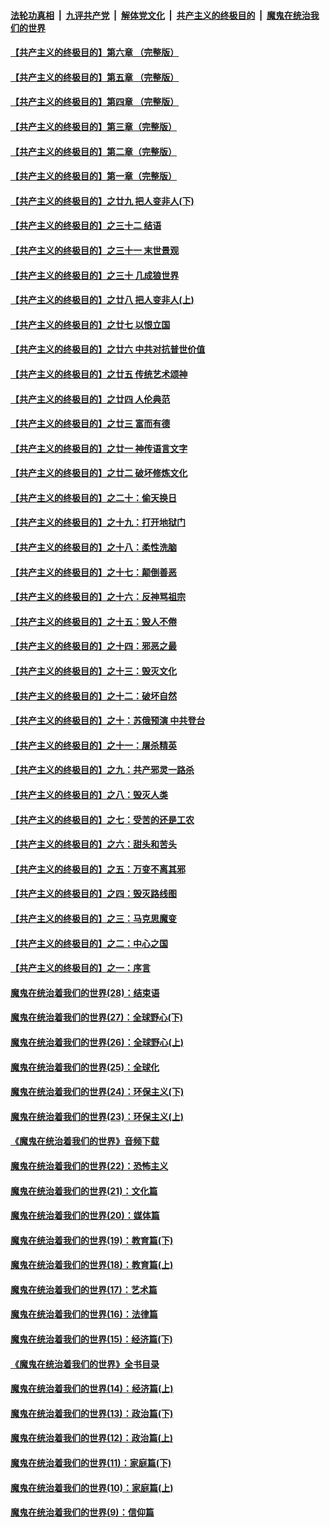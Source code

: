 

####  [法轮功真相](../../../../basic/blob/master/README.md?t=05062301) &nbsp;|&nbsp; [九评共产党](../../../../9ping.md/blob/master/README.md?t=05062301) &nbsp;|&nbsp; [解体党文化](../../../../jtdwh.md/blob/master/README.md?t=05062301)  &nbsp;|&nbsp; [共产主义的终极目的](../../../../gczydzjmd.md/blob/master/README.md?t=05062301) &nbsp;|&nbsp; [魔鬼在统治我们的世界](../../../../mgztzwmdsj.md/blob/master/README.md?t=05062301) 

#### [【共产主义的终极目的】第六章 （完整版）](../pages/nsc422/n11428913.md?t=05062301) 

#### [【共产主义的终极目的】第五章 （完整版）](../pages/nsc422/n11428912.md?t=05062301) 

#### [【共产主义的终极目的】第四章 （完整版）](../pages/nsc422/n11428907.md?t=05062301) 

#### [【共产主义的终极目的】第三章（完整版）](../pages/nsc422/n11428848.md?t=05062301) 

#### [【共产主义的终极目的】第二章（完整版）](../pages/nsc422/n11428831.md?t=05062301) 

#### [【共产主义的终极目的】第一章（完整版）](../pages/nsc422/n11417651.md?t=05062301) 

#### [【共产主义的终极目的】之廿九 把人变非人(下)](../pages/nsc422/n11344140.md?t=05062301) 

#### [【共产主义的终极目的】之三十二 结语](../pages/nsc422/n11360535.md?t=05062301) 

#### [【共产主义的终极目的】之三十一 末世景观](../pages/nsc422/n11351129.md?t=05062301) 

#### [【共产主义的终极目的】之三十 几成狼世界](../pages/nsc422/n11348280.md?t=05062301) 

#### [【共产主义的终极目的】之廿八 把人变非人(上)](../pages/nsc422/n11340492.md?t=05062301) 

#### [【共产主义的终极目的】之廿七 以恨立国](../pages/nsc422/n11336944.md?t=05062301) 

#### [【共产主义的终极目的】之廿六 中共对抗普世价值](../pages/nsc422/n11324785.md?t=05062301) 

#### [【共产主义的终极目的】之廿五 传统艺术颂神](../pages/nsc422/n11296396.md?t=05062301) 

#### [【共产主义的终极目的】之廿四 人伦典范](../pages/nsc422/n11296397.md?t=05062301) 

#### [【共产主义的终极目的】之廿三 富而有德](../pages/nsc422/n11283598.md?t=05062301) 

#### [【共产主义的终极目的】之廿一 神传语言文字](../pages/nsc422/n11263265.md?t=05062301) 

#### [【共产主义的终极目的】之廿二 破坏修炼文化](../pages/nsc422/n11245728.md?t=05062301) 

#### [【共产主义的终极目的】之二十：偷天换日](../pages/nsc422/n11238846.md?t=05062301) 

#### [【共产主义的终极目的】之十九：打开地狱门](../pages/nsc422/n11206376.md?t=05062301) 

#### [【共产主义的终极目的】之十八：柔性洗脑](../pages/nsc422/n11199994.md?t=05062301) 

#### [【共产主义的终极目的】之十七：颠倒善恶](../pages/nsc422/n11179782.md?t=05062301) 

#### [【共产主义的终极目的】之十六：反神骂祖宗](../pages/nsc422/n11166798.md?t=05062301) 

#### [【共产主义的终极目的】之十五：毁人不倦](../pages/nsc422/n11166792.md?t=05062301) 

#### [【共产主义的终极目的】之十四：邪恶之最](../pages/nsc422/n11150249.md?t=05062301) 

#### [【共产主义的终极目的】之十三：毁灭文化](../pages/nsc422/n11135227.md?t=05062301) 

#### [【共产主义的终极目的】之十二：破坏自然](../pages/nsc422/n11135214.md?t=05062301) 

#### [【共产主义的终极目的】之十：苏俄预演 中共登台](../pages/nsc422/n11118424.md?t=05062301) 

#### [【共产主义的终极目的】之十一：屠杀精英](../pages/nsc422/n11118442.md?t=05062301) 

#### [【共产主义的终极目的】之九：共产邪灵一路杀](../pages/nsc422/n11114139.md?t=05062301) 

#### [【共产主义的终极目的】之八：毁灭人类](../pages/nsc422/n11108503.md?t=05062301) 

#### [【共产主义的终极目的】之七：受苦的还是工农](../pages/nsc422/n11101809.md?t=05062301) 

#### [【共产主义的终极目的】之六：甜头和苦头](../pages/nsc422/n11096971.md?t=05062301) 

#### [【共产主义的终极目的】之五：万变不离其邪](../pages/nsc422/n11091285.md?t=05062301) 

#### [【共产主义的终极目的】之四：毁灭路线图](../pages/nsc422/n11086284.md?t=05062301) 

#### [【共产主义的终极目的】之三：马克思魔变](../pages/nsc422/n11061941.md?t=05062301) 

#### [【共产主义的终极目的】之二：中心之国](../pages/nsc422/n11047728.md?t=05062301) 

#### [【共产主义的终极目的】之一：序言](../pages/nsc422/n11086077.md?t=05062301) 

#### [魔鬼在统治着我们的世界(28)：结束语](../pages/nsc422/n10936246.md?t=05062301) 

#### [魔鬼在统治着我们的世界(27)：全球野心(下)](../pages/nsc422/n10928319.md?t=05062301) 

#### [魔鬼在统治着我们的世界(26)：全球野心(上)](../pages/nsc422/n10900318.md?t=05062301) 

#### [魔鬼在统治着我们的世界(25)：全球化](../pages/nsc422/n10788205.md?t=05062301) 

#### [魔鬼在统治着我们的世界(24)：环保主义(下)](../pages/nsc422/n10695307.md?t=05062301) 

#### [魔鬼在统治着我们的世界(23)：环保主义(上)](../pages/nsc422/n10688613.md?t=05062301) 

#### [《魔鬼在统治着我们的世界》音频下载](../pages/nsc422/n10635553.md?t=05062301) 

#### [魔鬼在统治着我们的世界(22)：恐怖主义](../pages/nsc422/n10614727.md?t=05062301) 

#### [魔鬼在统治着我们的世界(21)：文化篇](../pages/nsc422/n10597706.md?t=05062301) 

#### [魔鬼在统治着我们的世界(20)：媒体篇](../pages/nsc422/n10586579.md?t=05062301) 

#### [魔鬼在统治着我们的世界(19)：教育篇(下)](../pages/nsc422/n10564808.md?t=05062301) 

#### [魔鬼在统治着我们的世界(18)：教育篇(上)](../pages/nsc422/n10526970.md?t=05062301) 

#### [魔鬼在统治着我们的世界(17)：艺术篇](../pages/nsc422/n10499093.md?t=05062301) 

#### [魔鬼在统治着我们的世界(16)：法律篇](../pages/nsc422/n10485969.md?t=05062301) 

#### [魔鬼在统治着我们的世界(15)：经济篇(下)](../pages/nsc422/n10469975.md?t=05062301) 

#### [《魔鬼在统治着我们的世界》全书目录](../pages/nsc422/n10464261.md?t=05062301) 

#### [魔鬼在统治着我们的世界(14)：经济篇(上)](../pages/nsc422/n10457370.md?t=05062301) 

#### [魔鬼在统治着我们的世界(13)：政治篇(下)](../pages/nsc422/n10448270.md?t=05062301) 

#### [魔鬼在统治着我们的世界(12)：政治篇(上)](../pages/nsc422/n10444576.md?t=05062301) 

#### [魔鬼在统治着我们的世界(11)：家庭篇(下)](../pages/nsc422/n10440961.md?t=05062301) 

#### [魔鬼在统治着我们的世界(10)：家庭篇(上)](../pages/nsc422/n10435448.md?t=05062301) 

#### [魔鬼在统治着我们的世界(9)：信仰篇](../pages/nsc422/n10432159.md?t=05062301) 

